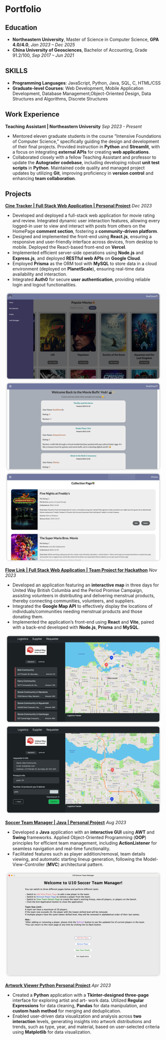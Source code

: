 # Portfolio

## Education
- **Northeastern University**, Master of Science in Computer Science, **GPA 4.0/4.0**, *Jan 2023 – Dec 2025*
- **China University of Geosciences**, Bachelor of Accounting, Grade 91.2/100, *Sep 2017 – Jun 2021*
    
  
## SKILLS
- **Programming Languages**: JavaScript, Python, Java, SQL, C, HTML/CSS
- **Graduate-level Courses**: Web Development, Mobile Application Development, Database Management,Object-Oriented Design, Data Structures and Algorithms, Discrete Structures


## Work Experience
**Teaching Assistant | Northeastern University** *Sep 2023 - Present*
- Mentored eleven graduate students in the course ”Intensive Foundations of Computer Science,” specifically guiding the design and development of their final projects. Provided instruction in **Python** and **Streamlit**, with a focus on integrating **external APIs** for creating **web applications**.
- Collaborated closely with a fellow Teaching Assistant and professor to update the **Autograder codebase**,
including developing robust **unit test scripts** in **Python**. Maintained code quality and managed project updates by
utilizing **Git**, improving proficiency in **version control** and enhancing **team collaboration**.

## Projects
**[Cine Tracker | Full Stack Web Application | Personal Project](https://cinetracker-v1.vercel.app/)** *Dec 2023*

- Developed and deployed a full-stack web application for movie rating and review. Integrated dynamic user interaction features, allowing every logged-in user to view and interact with posts from others on the HomePage **comment section**, fostering a **community-driven platform**.
- Designed and implemented the front-end using **React.js**, ensuring a responsive and user-friendly interface across devices, from desktop to mobile. Deployed the React-based front-end on **Vercel**.
- Implemented eﬀicient server-side operations using **Node.js** and **Express.js**, and deployed **RESTful web APIs** on **Google Cloud**. 
- Employed **Prisma** as the ORM tool with **MySQL** to store data in a cloud environment (deployed on **PlanetScale**), ensuring real-time data availability and interaction.
- Integrated **Auth0** for secure **user authentication**, providing reliable login and logout functionalities.

![application screenshot](asset/img/cinetracker_01.png)
![application screenshot](asset/img/cinetracker_02.png)
![application screenshot](asset/img/cinetracker_03.png)

**[Flow Link | Full Stack Web Application | Team Project for Hackathon](https://hackathon-team2-demo.vercel.app/home)** *Nov 2023*
- Developed an application featuring an **interactive map** in three days for United Way British Columbia and the Period Promise Campaign, assisting volunteers in distributing and delivering menstrual products, thereby connecting communities, volunteers, and suppliers. 
- Integrated the **Google Map API** to effectively display the locations of individuals/communities needing menstrual products and those donating them.
- Implemented the application’s front-end using **React** and **Vite**, paired with a back-end developed with **Node.js**, **Prisma** and **MySQL**.

![application screenshot](asset/img/flowlink_01.png)
![application screenshot](asset/img/flowlink_02.png)

**[Soccer Team Manager | Java | Personal Project](https://github.com/Esther2524/soccerTeamManager)** *Aug 2023*
- Developed a **Java** application with an **interactive GUI** using **AWT** and **Swing** frameworks. Applied Object-Oriented Programming (**OOP**) principles for eﬀicient team management, including **ActionListener** for seamless navigation and real-time functionality.
- Facilitated features such as player addition/removal, team details viewing, and automatic starting lineup
generation, following the Model-View-Controller (**MVC**) architectural pattern.

![application screenshot](asset/img/manager_01.png)

**[Artwork Viewer Python Personal Project](https://github.com/Esther2524/artwork_viewer)** *Apr 2023*
- Created a **Python** application with a **Tkinter-designed three-page** interface for exploring artist and art- work data. Utilized **Regular Expressions** for data cleaning, **Pandas** for data manipulation, and **custom hash method** for merging and deduplication.
- Enabled user-driven data visualization and analysis across **two interaction** levels, generating insights into artwork distributions and trends, such as type, year, and material, based on user-selected criteria using **Matplotlib** for data visualization.
